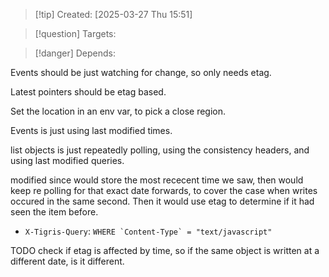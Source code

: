 
>[!tip] Created: [2025-03-27 Thu 15:51]

>[!question] Targets: 

>[!danger] Depends: 

Events should be just watching for change, so only needs etag.

Latest pointers should be etag based.

Set the location in an env var, to pick a close region.

Events is just using last modified times.

list objects is just repeatedly polling, using the consistency headers, and using last modified queries.

modified since would store the most rececent time we saw, then would keep re polling for that exact date forwards, to cover the case when writes occured in the same second.  Then it would use etag to determine if it had seen the item before.  

- `X-Tigris-Query`: ``WHERE `Content-Type` = "text/javascript"``


TODO check if etag is affected by time, so if the same object is written at a different date, is it different.

